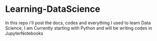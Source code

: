 # Learning-DataScience
In this repo i'll post the docs, codes and everything I used to learn Data Science, I am Currently starting with Python and will be writing codes in JupyterNotebooks
